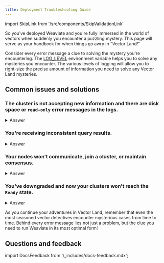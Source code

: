 ```yaml
---
title: Deployment Troubleshooting Guide
---
```


import SkipLink from '/src/components/SkipValidationLink'

So you've deployed Weaviate and you're fully immersed in the world of vectors when suddenly you encounter a puzzling mystery. This page will serve as your handbook for when things go awry in "Vector Land!"

Consider every error message a clue to solving the mystery you're encountering. The [LOG_LEVEL](/deploy/config-guides/env-vars#LOG_LEVEL) environment variable helps you to solve any mysteries you encounter. The various levels of logging will allow you to right-size the precise amount of information you need to solve any Vector Land mysteries.

## Common issues and solutions

### The cluster is not accepting new information and there are disk space or `read-only` error messages in the logs.

<details>

<summary>Answer</summary>

#### Identifying the issue

As a first step, you'll want to examine your cluster's logs to identify the problem. If after checking the logs of your cluster you see error messages that include phrases like "read-only" or "disk space," then your cluster is more than likely in a `read-only` state due to insufficient disk space.

#### Resolving the issue

To solve this mystery, you'll need to increase the available disk space for your nodes. Once the disk space is increased, then you'll need to manually mark the affected shards or collections as writeable again.
You can also set the [`MEMORY_WARNING_PERCENTAGE`](docs/deploy/config-guides/env-vars/index.md#MEMORY_WARNING_PERCENTAGE) environment variable to issue warnings when the memory limit is near.

</details>

### You're receiving inconsistent query results.

<details>

<summary> Answer </summary>

#### Identifying the issue

To confirm and identify the issue, you'll want to first run the same query multiple times to confirm that the results are inconsistent. If the inconsistent results are persisting, then you probably have asynchronous replication disabled for your deployment.

#### Resolving the issue

Check your settings to check if you have asynchronous replication enabled. If `async_replication_disabled` is set to "true" then you'll need to set that variable to "false." Once it is enabled, the logs will show messages that indicate successful peers checks and synchronization for the nodes.

</details>

### Your nodes won't communicate, join a cluster, or maintain consensus.

<details>

<summary> Answer </summary>

#### Identifying the issue

To confirm and identify the issue, you'll want to first run the same query multiple times to confirm that the results are inconsistent. If the inconsistent results are persisting, then you probably have asynchronous replication disabled for your deployment.

#### Resolving the issue

Check your settings to check if you have asynchronous replication enabled. If `async_replication_disabled` is set to "true" then you'll need to set that variable to "false." Once it is enabled, the logs will show messages that indicate successful peers checks and synchronization for the nodes. Additionally, test the <SkipLink href="/docs/weaviate/api/rest#tag/well-known/GET/.well-known/live">live and ready REST endpoints</SkipLink>. and check the network configuration of the nodes.
</details>

### You've downgraded and now your clusters won't reach the `Ready` state.

<details>

<summary> Answer </summary>

#### Identifying the issue

If you have a multi-node instance running `1.28.13+`, `1.29.5+`, or `1.30.2+` and have downgraded to a `v1.27.x` version earlier than `1.27.26`.

#### Resolving the issue

If you need to downgrade Weaviate to `v1.27.x`, use `1.27.26` or higher.

- [Migration guides](../migration/index.md)

</details>

As you continue your adventures in Vector Land, remember that even the most seasoned vector detectives encounter mysterious cases from time to time. Behind every error message lies not just a problem, but the clue you need to run Weaviate in its most optimal form!

## Questions and feedback

import DocsFeedback from '/\_includes/docs-feedback.mdx';

<DocsFeedback/>
